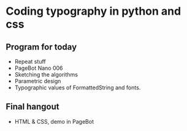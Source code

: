 # Coding typography in python and css

## Program for today

* Repeat stuff
* PageBot Nano 006
* Sketching the algorithms
* Parametric design
* Typographic values of FormattedString and fonts.

## Final hangout

* HTML & CSS, demo in PageBot



